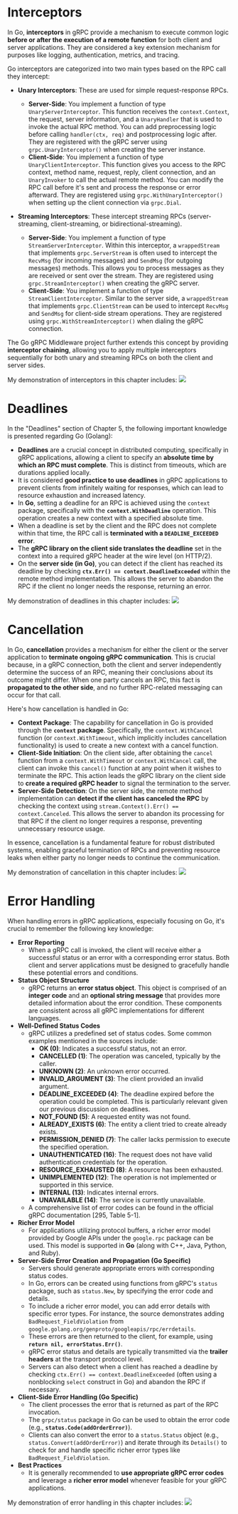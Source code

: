 # Interceptors

In Go, **interceptors** in gRPC provide a mechanism to execute common logic **before or after the execution of a remote function** for both client and server applications. They are considered a key extension mechanism for purposes like logging, authentication, metrics, and tracing.

Go interceptors are categorized into two main types based on the RPC call they intercept:

- **Unary Interceptors**: These are used for simple request-response RPCs.

  - **Server-Side**: You implement a function of type `UnaryServerInterceptor`. This function receives the `context.Context`, the request, server information, and a `UnaryHandler` that is used to invoke the actual RPC method. You can add preprocessing logic before calling `handler(ctx, req)` and postprocessing logic after. They are registered with the gRPC server using `grpc.UnaryInterceptor()` when creating the server instance.
  - **Client-Side**: You implement a function of type `UnaryClientInterceptor`. This function gives you access to the RPC context, method name, request, reply, client connection, and an `UnaryInvoker` to call the actual remote method. You can modify the RPC call before it's sent and process the response or error afterward. They are registered using `grpc.WithUnaryInterceptor()` when setting up the client connection via `grpc.Dial`.

- **Streaming Interceptors**: These intercept streaming RPCs (server-streaming, client-streaming, or bidirectional-streaming).
  - **Server-Side**: You implement a function of type `StreamServerInterceptor`. Within this interceptor, a `wrappedStream` that implements `grpc.ServerStream` is often used to intercept the `RecvMsg` (for incoming messages) and `SendMsg` (for outgoing messages) methods. This allows you to process messages as they are received or sent over the stream. They are registered using `grpc.StreamInterceptor()` when creating the gRPC server.
  - **Client-Side**: You implement a function of type `StreamClientInterceptor`. Similar to the server side, a `wrappedStream` that implements `grpc.ClientStream` can be used to intercept `RecvMsg` and `SendMsg` for client-side stream operations. They are registered using `grpc.WithStreamInterceptor()` when dialing the gRPC connection.

The Go gRPC Middleware project further extends this concept by providing **interceptor chaining**, allowing you to apply multiple interceptors sequentially for both unary and streaming RPCs on both the client and server sides.

My demonstration of interceptors in this chapter includes:
![](./assets/01.png)

# Deadlines

In the "Deadlines" section of Chapter 5, the following important knowledge is presented regarding Go (Golang):

- **Deadlines** are a crucial concept in distributed computing, specifically in gRPC applications, allowing a client to specify an **absolute time by which an RPC must complete**. This is distinct from timeouts, which are durations applied locally.
- It is considered **good practice to use deadlines** in gRPC applications to prevent clients from infinitely waiting for responses, which can lead to resource exhaustion and increased latency.
- In **Go**, setting a deadline for an RPC is achieved using the `context` package, specifically with the **`context.WithDeadline`** operation. This operation creates a new context with a specified absolute time.
- When a deadline is set by the client and the RPC does not complete within that time, the RPC call is **terminated with a `DEADLINE_EXCEEDED` error**.
- The **gRPC library on the client side translates the deadline** set in the context into a required gRPC header at the wire level (on HTTP/2).
- On the **server side (in Go)**, you can detect if the client has reached its deadline by checking **`ctx.Err() == context.DeadlineExceeded`** within the remote method implementation. This allows the server to abandon the RPC if the client no longer needs the response, returning an error.

My demonstration of deadlines in this chapter includes:
![](./assets/02.png)

# Cancellation

In Go, **cancellation** provides a mechanism for either the client or the server application to **terminate ongoing gRPC communication**. This is crucial because, in a gRPC connection, both the client and server independently determine the success of an RPC, meaning their conclusions about its outcome might differ. When one party cancels an RPC, this fact is **propagated to the other side**, and no further RPC-related messaging can occur for that call.

Here's how cancellation is handled in Go:

- **Context Package**: The capability for cancellation in Go is provided through the **`context` package**. Specifically, the `context.WithCancel` function (or `context.WithTimeout`, which implicitly includes cancellation functionality) is used to create a new context with a cancel function.
- **Client-Side Initiation**: On the client side, after obtaining the `cancel` function from a `context.WithTimeout` or `context.WithCancel` call, the client can invoke this `cancel()` function at any point when it wishes to terminate the RPC. This action leads the gRPC library on the client side to **create a required gRPC header** to signal the termination to the server.
- **Server-Side Detection**: On the server side, the remote method implementation can **detect if the client has canceled the RPC** by checking the context using `stream.Context().Err() == context.Canceled`. This allows the server to abandon its processing for that RPC if the client no longer requires a response, preventing unnecessary resource usage.

In essence, cancellation is a fundamental feature for robust distributed systems, enabling graceful termination of RPCs and preventing resource leaks when either party no longer needs to continue the communication.

My demonstration of cancellation in this chapter includes:
![](./assets/03.png)

# Error Handling

When handling errors in gRPC applications, especially focusing on Go, it's crucial to remember the following key knowledge:

- **Error Reporting**
  - When a gRPC call is invoked, the client will receive either a successful status or an error with a corresponding error status. Both client and server applications must be designed to gracefully handle these potential errors and conditions.
- **Status Object Structure**
  - gRPC returns an **error status object**. This object is comprised of an **integer code** and an **optional string message** that provides more detailed information about the error condition. These components are consistent across all gRPC implementations for different languages.
- **Well-Defined Status Codes**
  - gRPC utilizes a predefined set of status codes. Some common examples mentioned in the sources include:
    - **OK (0)**: Indicates a successful status, not an error.
    - **CANCELLED (1)**: The operation was canceled, typically by the caller.
    - **UNKNOWN (2)**: An unknown error occurred.
    - **INVALID_ARGUMENT (3)**: The client provided an invalid argument.
    - **DEADLINE_EXCEEDED (4)**: The deadline expired before the operation could be completed. This is particularly relevant given our previous discussion on deadlines.
    - **NOT_FOUND (5)**: A requested entity was not found.
    - **ALREADY_EXISTS (6)**: The entity a client tried to create already exists.
    - **PERMISSION_DENIED (7)**: The caller lacks permission to execute the specified operation.
    - **UNAUTHENTICATED (16)**: The request does not have valid authentication credentials for the operation.
    - **RESOURCE_EXHAUSTED (8)**: A resource has been exhausted.
    - **UNIMPLEMENTED (12)**: The operation is not implemented or supported in this service.
    - **INTERNAL (13)**: Indicates internal errors.
    - **UNAVAILABLE (14)**: The service is currently unavailable.
  - A comprehensive list of error codes can be found in the official gRPC documentation [295, Table 5-1].
- **Richer Error Model**
  - For applications utilizing protocol buffers, a richer error model provided by Google APIs under the `google.rpc` package can be used. This model is supported in **Go** (along with C++, Java, Python, and Ruby).
- **Server-Side Error Creation and Propagation (Go Specific)**
  - Servers should generate appropriate errors with corresponding status codes.
  - In Go, errors can be created using functions from gRPC's `status` package, such as `status.New`, by specifying the error code and details.
  - To include a richer error model, you can add error details with specific error types. For instance, the source demonstrates adding `BadRequest_FieldViolation` from `google.golang.org/genproto/googleapis/rpc/errdetails`.
  - These errors are then returned to the client, for example, using **`return nil, errorStatus.Err()`**.
  - gRPC error status and details are typically transmitted via the **trailer headers** at the transport protocol level.
  - Servers can also detect when a client has reached a deadline by checking `ctx.Err() == context.DeadlineExceeded` (often using a nonblocking `select` construct in Go) and abandon the RPC if necessary.
- **Client-Side Error Handling (Go Specific)**
  - The client processes the error that is returned as part of the RPC invocation.
  - The `grpc/status` package in Go can be used to obtain the error code (e.g., **`status.Code(addOrderError)`**).
  - Clients can also convert the error to a `status.Status` object (e.g., `status.Convert(addOrderError)`) and iterate through its `Details()` to check for and handle specific richer error types like `BadRequest_FieldViolation`.
- **Best Practices**
  - It is generally recommended to **use appropriate gRPC error codes** and leverage a **richer error model** whenever feasible for your gRPC applications.

My demonstration of error handling in this chapter includes:
![](./assets/04.png)
